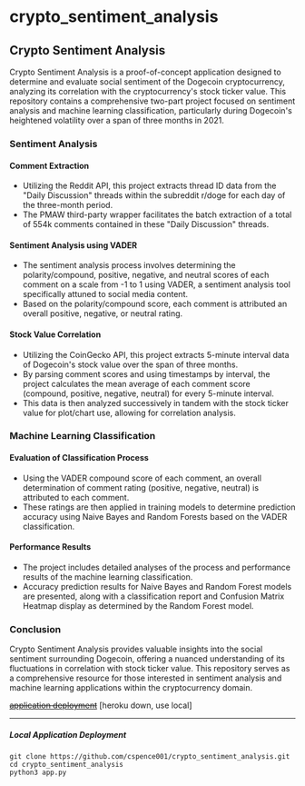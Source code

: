 # crypto_sentiment_analysis

<h2>Crypto Sentiment Analysis</h2>
Crypto Sentiment Analysis is a proof-of-concept application designed to determine and evaluate social sentiment of the Dogecoin cryptocurrency, analyzing its correlation with the cryptocurrency's stock ticker value. This repository contains a comprehensive two-part project focused on sentiment analysis and machine learning classification, particularly during Dogecoin's heightened volatility over a span of three months in 2021.

<h3>Sentiment Analysis</h3>
<h4>Comment Extraction</h4>
<ul>
  <li>Utilizing the Reddit API, this project extracts thread ID data from the "Daily Discussion" threads within the subreddit r/doge for each day of the three-month period.</li>
  <li>The PMAW third-party wrapper facilitates the batch extraction of a total of 554k comments contained in these "Daily Discussion" threads.</li>
</ul>
<h4>Sentiment Analysis using VADER</h4>
<ul>
  <li>The sentiment analysis process involves determining the polarity/compound, positive, negative, and neutral scores of each comment on a scale from -1 to 1 using VADER, a sentiment analysis tool specifically attuned to social media content.</li>
<li>Based on the polarity/compound score, each comment is attributed an overall positive, negative, or neutral rating.</li>
</ul>
<h4>Stock Value Correlation</h4>
<ul>
  <li>Utilizing the CoinGecko API, this project extracts 5-minute interval data of Dogecoin's stock value over the span of three months.</li>
  <li>By parsing comment scores and using timestamps by interval, the project calculates the mean average of each comment score (compound, positive, negative, neutral) for every 5-minute interval.</li>
<li>This data is then analyzed successively in tandem with the stock ticker value for plot/chart use, allowing for correlation analysis.</li>
</ul>
<h3>Machine Learning Classification</h3>
<h4>Evaluation of Classification Process</h4>
<ul>
  <li>Using the VADER compound score of each comment, an overall determination of comment rating (positive, negative, neutral) is attributed to each comment.</li>
  <li>These ratings are then applied in training models to determine prediction accuracy using Naive Bayes and Random Forests based on the VADER classification.</li>
</ul>

<h4>Performance Results</h4>
<ul>
    <li>The project includes detailed analyses of the process and performance results of the machine learning classification.</li>
    <li>Accuracy prediction results for Naive Bayes and Random Forest models are presented, along with a classification report and Confusion Matrix Heatmap display as determined by the Random Forest model.</li>
</ul>

<h3>Conclusion</h3>

Crypto Sentiment Analysis provides valuable insights into the social sentiment surrounding Dogecoin, offering a nuanced understanding of its fluctuations in correlation with stock ticker value. This repository serves as a comprehensive resource for those interested in sentiment analysis and machine learning applications within the cryptocurrency domain.

<a href="https://crypto-sentiment-analysis.herokuapp.com/">~~application deployment~~</a> [heroku down, use local]

---
<h5>Local Application Deployment</h5>

```
git clone https://github.com/cspence001/crypto_sentiment_analysis.git
cd crypto_sentiment_analysis
python3 app.py
```

